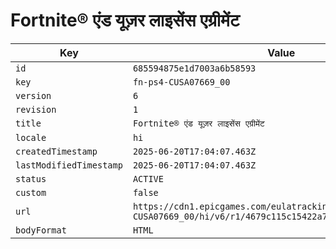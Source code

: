 # Fortnite® एंड यूज़र लाइसेंस एग्रीमेंट

| Key | Value |
| --- | ----- |
| `id` | `685594875e1d7003a6b58593` |
| `key` | `fn-ps4-CUSA07669_00` |
| `version` | `6` |
| `revision` | `1` |
| `title` | `Fortnite® एंड यूज़र लाइसेंस एग्रीमेंट` |
| `locale` | `hi` |
| `createdTimestamp` | `2025-06-20T17:04:07.463Z` |
| `lastModifiedTimestamp` | `2025-06-20T17:04:07.463Z` |
| `status` | `ACTIVE` |
| `custom` | `false` |
| `url` | `https://cdn1.epicgames.com/eulatracking-download/fn-ps4-CUSA07669_00/hi/v6/r1/4679c115c15422a7308386c6bf505b43.pdf` |
| `bodyFormat` | `HTML` |

